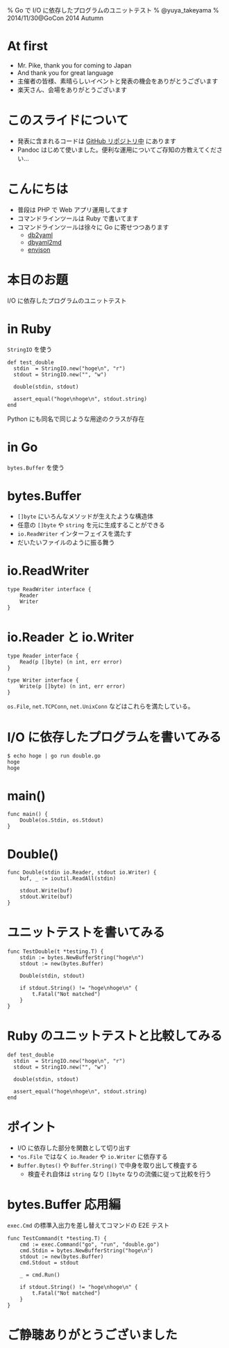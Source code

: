 % Go で I/O に依存したプログラムのユニットテスト
% @yuya_takeyama
% 2014/11/30@GoCon 2014 Autumn

# At first

* Mr. Pike, thank you for coming to Japan
* And thank you for great language
* 主催者の皆様、素晴らしいイベントと発表の機会をありがとうございます
* 楽天さん、会場をありがとうございます

# このスライドについて

* 発表に含まれるコードは [GitHub リポジトリ中](https://github.com/yuya-takeyama/presentations/tree/master/2014/11/30/gocon_2014_autumn) にあります
* Pandoc はじめて使いました。便利な運用についてご存知の方教えてください...

# こんにちは

* 普段は PHP で Web アプリ運用してます
* コマンドラインツールは Ruby で書いてます
* コマンドラインツールは徐々に Go に寄せつつあります
    * [db2yaml](https://github.com/yuya-takeyama/db2yaml)
    * [dbyaml2md](https://github.com/yuya-takeyama/dbyaml2md)
    * [envjson](https://github.com/yuya-takeyama/envjson)

# 本日のお題

I/O に依存したプログラムのユニットテスト

# in Ruby

`StringIO` を使う

~~~~ {.ruby}
def test_double
  stdin  = StringIO.new("hoge\n", "r")
  stdout = StringIO.new("", "w")

  double(stdin, stdout)

  assert_equal("hoge\nhoge\n", stdout.string)
end
~~~~

Python にも同名で同じような用途のクラスが存在

# in Go

`bytes.Buffer` を使う

# bytes.Buffer

* `[]byte` にいろんなメソッドが生えたような構造体
* 任意の `[]byte` や `string` を元に生成することができる
* `io.ReadWriter` インターフェイスを満たす
* だいたいファイルのように振る舞う

# io.ReadWriter

~~~~ {.go}
type ReadWriter interface {
	Reader
	Writer
}
~~~~

# io.Reader と io.Writer

~~~~ {.go}
type Reader interface {
	Read(p []byte) (n int, err error)
}

type Writer interface {
	Write(p []byte) (n int, err error)
}
~~~~

`os.File`, `net.TCPConn`, `net.UnixConn` などはこれらを満たしている。

# I/O に依存したプログラムを書いてみる

~~~~
$ echo hoge | go run double.go
hoge
hoge
~~~~

# main()

~~~~ {.go}
func main() {
	Double(os.Stdin, os.Stdout)
}
~~~~

# Double()

~~~~ {.go}
func Double(stdin io.Reader, stdout io.Writer) {
	buf, _ := ioutil.ReadAll(stdin)

	stdout.Write(buf)
	stdout.Write(buf)
}
~~~~

# ユニットテストを書いてみる

~~~~ {.go}
func TestDouble(t *testing.T) {
	stdin := bytes.NewBufferString("hoge\n")
	stdout := new(bytes.Buffer)

	Double(stdin, stdout)

	if stdout.String() != "hoge\nhoge\n" {
		t.Fatal("Not matched")
	}
}
~~~~

# Ruby のユニットテストと比較してみる

~~~~ {.ruby}
def test_double
  stdin  = StringIO.new("hoge\n", "r")
  stdout = StringIO.new("", "w")

  double(stdin, stdout)

  assert_equal("hoge\nhoge\n", stdout.string)
end
~~~~

# ポイント

* I/O に依存した部分を関数として切り出す
* `*os.File` ではなく `io.Reader` や `io.Writer` に依存する
* `Buffer.Bytes()` や `Buffer.String()` で中身を取り出して検査する
    * 検査それ自体は `string` なり `[]byte` なりの流儀に従って比較を行う

# bytes.Buffer 応用編

`exec.Cmd` の標準入出力を差し替えてコマンドの E2E テスト

~~~~ {.go}
func TestCommand(t *testing.T) {
	cmd := exec.Command("go", "run", "double.go")
	cmd.Stdin = bytes.NewBufferString("hoge\n")
	stdout := new(bytes.Buffer)
	cmd.Stdout = stdout

	_ = cmd.Run()

	if stdout.String() != "hoge\nhoge\n" {
		t.Fatal("Not matched")
	}
}
~~~~

# ご静聴ありがとうございました
